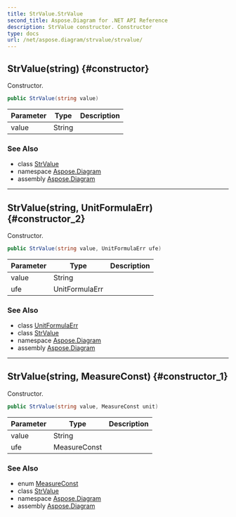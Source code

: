 ```yaml
---
title: StrValue.StrValue
second_title: Aspose.Diagram for .NET API Reference
description: StrValue constructor. Constructor
type: docs
url: /net/aspose.diagram/strvalue/strvalue/
---
```

## StrValue(string) {#constructor}

Constructor.

```csharp
public StrValue(string value)
```

| Parameter | Type | Description |
| --- | --- | --- |
| value | String |  |

### See Also

* class [StrValue](../)
* namespace [Aspose.Diagram](../../strvalue/)
* assembly [Aspose.Diagram](../../../)

---

## StrValue(string, UnitFormulaErr) {#constructor_2}

Constructor.

```csharp
public StrValue(string value, UnitFormulaErr ufe)
```

| Parameter | Type | Description |
| --- | --- | --- |
| value | String |  |
| ufe | UnitFormulaErr |  |

### See Also

* class [UnitFormulaErr](../../unitformulaerr/)
* class [StrValue](../)
* namespace [Aspose.Diagram](../../strvalue/)
* assembly [Aspose.Diagram](../../../)

---

## StrValue(string, MeasureConst) {#constructor_1}

Constructor.

```csharp
public StrValue(string value, MeasureConst unit)
```

| Parameter | Type | Description |
| --- | --- | --- |
| value | String |  |
| ufe | MeasureConst |  |

### See Also

* enum [MeasureConst](../../measureconst/)
* class [StrValue](../)
* namespace [Aspose.Diagram](../../strvalue/)
* assembly [Aspose.Diagram](../../../)


